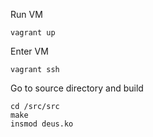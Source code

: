 
Run VM

	vagrant up

Enter VM

	vagrant ssh 

Go to source directory and build

	cd /src/src 
	make
	insmod deus.ko 
